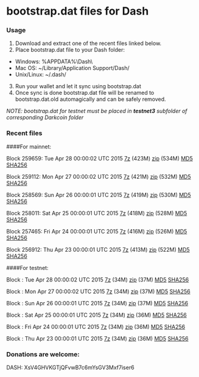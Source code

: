 # bootstrap.dat files for Dash

### Usage

1. Download and extract one of the recent files linked below.
2. Place bootstrap.dat file to your Dash folder:
 - Windows: %APPDATA%\Dash\
 - Mac OS: ~/Library/Application Support/Dash/
 - Unix/Linux: ~/.dash/
3. Run your wallet and let it sync using bootstrap.dat
4. Once sync is done bootstrap.dat file will be renamed to bootstrap.dat.old automagically and can be safely removed.

_NOTE: bootstrap.dat for testnet must be placed in **testnet3** subfolder of corresponding Darkcoin folder_

### Recent files

####For mainnet:

Block 259659: Tue Apr 28 00:00:02 UTC 2015 [7z](https://transfer.sh/jlvOk/bootstrap.dat.20150428.7z) (423M) [zip](https://transfer.sh/mrhFL/bootstrap.dat.20150428.zip) (534M) [MD5](https://transfer.sh/1gxJnk/md5.txt) [SHA256](https://transfer.sh/1bOqh/sha256.txt)

Block 259112: Mon Apr 27 00:00:02 UTC 2015 [7z](https://transfer.sh/aj4E9/bootstrap.dat.20150427.7z) (421M) [zip](https://transfer.sh/1hMYn7/bootstrap.dat.20150427.zip) (532M) [MD5](https://transfer.sh/QBdE9/md5.txt) [SHA256](https://transfer.sh/S0Prs/sha256.txt)

Block 258569: Sun Apr 26 00:00:01 UTC 2015 [7z](https://transfer.sh/wEqpk/bootstrap.dat.20150426.7z) (419M) [zip](https://transfer.sh/s51AS/bootstrap.dat.20150426.zip) (530M) [MD5](https://transfer.sh/YUkLl/md5.txt) [SHA256](https://transfer.sh/1h5pE5/sha256.txt)

Block 258011: Sat Apr 25 00:00:01 UTC 2015 [7z](https://transfer.sh/Fancz/bootstrap.dat.20150425.7z) (418M) [zip](https://transfer.sh/16i0cd/bootstrap.dat.20150425.zip) (528M) [MD5](https://transfer.sh/e2lyk/md5.txt) [SHA256](https://transfer.sh/1fUYS2/sha256.txt)

Block 257465: Fri Apr 24 00:00:01 UTC 2015 [7z](https://transfer.sh/6i5aG/bootstrap.dat.20150424.7z) (416M) [zip](https://transfer.sh/ov8HP/bootstrap.dat.20150424.zip) (526M) [MD5](https://transfer.sh/Esr6c/md5.txt) [SHA256](https://transfer.sh/1cgFNF/sha256.txt)

Block 256912: Thu Apr 23 00:00:01 UTC 2015 [7z](https://transfer.sh/iEwwL/bootstrap.dat.20150423.7z) (413M) [zip](https://transfer.sh/1e9xDm/bootstrap.dat.20150423.zip) (522M) [MD5](https://transfer.sh/8662p/md5.txt) [SHA256](https://transfer.sh/rXNpO/sha256.txt)

####For testnet:

Block : Tue Apr 28 00:00:02 UTC 2015 [7z](https://transfer.sh/wlp3O/bootstrap.dat.20150428.7z) (34M) [zip](https://transfer.sh/8jRvc/bootstrap.dat.20150428.zip) (37M) [MD5](https://transfer.sh/UNLr6/md5.txt) [SHA256](https://transfer.sh/LNSwi/sha256.txt)

Block : Mon Apr 27 00:00:02 UTC 2015 [7z](https://transfer.sh/cRZUN/bootstrap.dat.20150427.7z) (34M) [zip](https://transfer.sh/1dzp9R/bootstrap.dat.20150427.zip) (37M) [MD5](https://transfer.sh/woNig/md5.txt) [SHA256](https://transfer.sh/LSPRq/sha256.txt)

Block : Sun Apr 26 00:00:01 UTC 2015 [7z](https://transfer.sh/SwlbR/bootstrap.dat.20150426.7z) (34M) [zip](https://transfer.sh/yC5EA/bootstrap.dat.20150426.zip) (37M) [MD5](https://transfer.sh/KgSBh/md5.txt) [SHA256](https://transfer.sh/76NQM/sha256.txt)

Block : Sat Apr 25 00:00:01 UTC 2015 [7z](https://transfer.sh/1fJQGg/bootstrap.dat.20150425.7z) (34M) [zip](https://transfer.sh/l7Ep8/bootstrap.dat.20150425.zip) (36M) [MD5](https://transfer.sh/ukdTe/md5.txt) [SHA256](https://transfer.sh/4rPMT/sha256.txt)

Block : Fri Apr 24 00:00:01 UTC 2015 [7z](https://transfer.sh/u3QLP/bootstrap.dat.20150424.7z) (34M) [zip](https://transfer.sh/1brMlN/bootstrap.dat.20150424.zip) (36M) [MD5](https://transfer.sh/12Bepi/md5.txt) [SHA256](https://transfer.sh/hChL4/sha256.txt)

Block : Thu Apr 23 00:00:01 UTC 2015 [7z](https://transfer.sh/Xfs04/bootstrap.dat.20150423.7z) (34M) [zip](https://transfer.sh/JQXOB/bootstrap.dat.20150423.zip) (36M) [MD5](https://transfer.sh/eNAf1/md5.txt) [SHA256](https://transfer.sh/jKIsP/sha256.txt)

### Donations are welcome:

DASH: XsV4GHVKGTjQFvwB7c6mYsGV3Mxf7iser6
